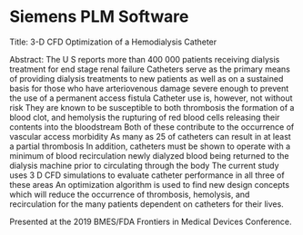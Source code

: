 # Siemens PLM Software

Title: 3-D CFD Optimization of a Hemodialysis Catheter

Abstract: The U S reports more than 400 000 patients receiving dialysis treatment for end stage renal failure Catheters serve as the primary means of providing dialysis treatments to new patients as well as on a sustained basis for those who have arteriovenous damage severe enough to prevent the use of a permanent access fistula Catheter use is, however, not without risk They are known to be susceptible to both thrombosis the formation of a blood clot, and hemolysis the rupturing of red blood cells releasing their contents into the bloodstream Both of these contribute to the occurrence of vascular access morbidity As many as 25 of catheters can result in at least a partial thrombosis In addition, catheters must be shown to operate with a minimum of blood recirculation newly dialyzed blood being returned to the dialysis machine prior to circulating through the body The current study uses 3 D CFD simulations to evaluate catheter performance in all three of these areas An optimization algorithm is used to find new design concepts which will reduce the occurrence of thrombosis, hemolysis, and recirculation for the many patients dependent on catheters for their lives.

Presented at the 2019 BMES/FDA Frontiers in Medical Devices Conference.
